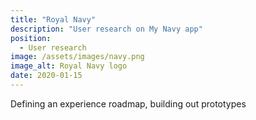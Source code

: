 ```yaml
---
title: "Royal Navy"
description: "User research on My Navy app"
position:
  - User research
image: /assets/images/navy.png
image_alt: Royal Navy logo
date: 2020-01-15
---
```


Defining an experience roadmap, building out prototypes 